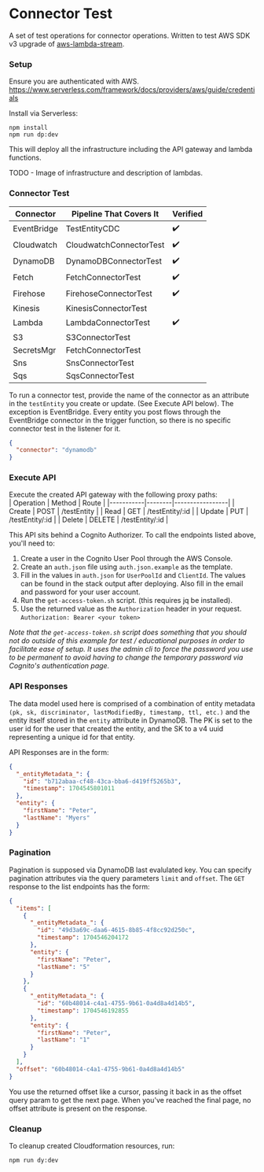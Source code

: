 # Connector Test
A set of test operations for connector operations. Written to test AWS SDK v3 upgrade of [aws-lambda-stream](https://github.com/jgilbert01/aws-lambda-stream).

### Setup
Ensure you are authenticated with AWS.  
https://www.serverless.com/framework/docs/providers/aws/guide/credentials  

Install via Serverless:
```
npm install
npm run dp:dev
```
This will deploy all the infrastructure including the API gateway and lambda functions.

TODO - Image of infrastructure and description of lambdas.

### Connector Test
| Connector   | Pipeline That Covers It | Verified           |
|-------------|-------------------------|--------------------|
| EventBridge | TestEntityCDC           | :heavy_check_mark: |
| Cloudwatch  | CloudwatchConnectorTest | :heavy_check_mark: |
| DynamoDB    | DynamoDBConnectorTest   | :heavy_check_mark: |
| Fetch       | FetchConnectorTest      | :heavy_check_mark: |
| Firehose    | FirehoseConnectorTest   | :heavy_check_mark: |
| Kinesis     | KinesisConnectorTest    |                    |
| Lambda      | LambdaConnectorTest     | :heavy_check_mark: |
| S3          | S3ConnectorTest         |                    |
| SecretsMgr  | FetchConnectorTest      |                    |
| Sns         | SnsConnectorTest        |                    |
| Sqs         | SqsConnectorTest        |                    |

To run a connector test, provide the name of the connector as an attribute in the `testEntity` you create or update. (See Execute API below). The exception is EventBridge. Every entity you post flows through the EventBridge connector in the trigger function, so there is no specific connector test in the listener for it.

```json
{
  "connector": "dynamodb"
}
```

### Execute API
Execute the created API gateway with the following proxy paths:  
| Operation | Method | Route           |
|-----------|--------|-----------------|
| Create    | POST   | /testEntity     |
| Read      | GET    | /testEntity/:id |
| Update    | PUT    | /testEntity/:id |
| Delete    | DELETE | /testEntity/:id |
  
This API sits behind a Cognito Authorizer. To call the endpoints listed above, you'll need to:
1. Create a user in the Cognito User Pool through the AWS Console.
2. Create an `auth.json` file using `auth.json.example` as the template.
3. Fill in the values in `auth.json` for `UserPoolId` and `ClientId`. The values can be found in the stack output after deploying. Also fill in the email and password for your user account.
4. Run the `get-access-token.sh` script. (this requires jq be installed).
5. Use the returned value as the `Authorization` header in your request. `Authorization: Bearer <your token>`
  
*Note that the `get-access-token.sh` script does something that you should not do outside of this example for test / educational purposes in order to facilitate ease of setup. It uses the admin cli to force the password you use to be permanent to avoid having to change the temporary password via Cognito's authentication page.*

### API Responses ###
The data model used here is comprised of a combination of entity metadata `(pk, sk, discriminator, lastModifiedBy, timestamp, ttl, etc.)` and the entity itself stored in the `entity` attribute in DynamoDB. The PK is set to the user id for the user that created the entity, and the SK to a v4 uuid representing a unique id for that entity.

API Responses are in the form:
```json
{
  "_entityMetadata_": {
    "id": "b712abaa-cf48-43ca-bba6-d419ff5265b3",
    "timestamp": 1704545801011
  },
  "entity": {
    "firstName": "Peter",
    "lastName": "Myers"
  }
}
```

### Pagination
Pagination is supposed via DynamoDB last evalulated key. You can specify pagination attributes via the query parameters `limit` and `offset`. The `GET` response to the list endpoints has the form:
```json
{
  "items": [
    {
      "_entityMetadata_": {
        "id": "49d3a69c-daa6-4615-8b85-4f8cc92d250c",
        "timestamp": 1704546204172
      },
      "entity": {
        "firstName": "Peter",
        "lastName": "5"
      }
    },
    {
      "_entityMetadata_": {
        "id": "60b48014-c4a1-4755-9b61-0a4d8a4d14b5",
        "timestamp": 1704546192855
      },
      "entity": {
        "firstName": "Peter",
        "lastName": "1"
      }
    }
  ],
  "offset": "60b48014-c4a1-4755-9b61-0a4d8a4d14b5"
}
```
You use the returned offset like a cursor, passing it back in as the offset query param to get the next page. When you've reached the final page, no offset attribute is present on the response.

### Cleanup
To cleanup created Cloudformation resources, run:
```
npm run dy:dev
```
